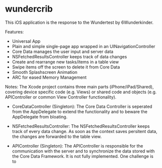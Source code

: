 wundercrib
==========

This iOS application is the response to the Wundertest by 6Wunderkinder. 

Features:
- Universal App
- Plain and simple single-page app wrapped in an UINavigationController
- Core Data manages the user input and server data
- NSFetchedResultsController keeps track of data changes
- Create and rearrange new tasks/items in a table view
- Swipe items off the screen to delete it from Core Data
- Smooth Splashscreen Animation
- ARC for eased Memory Management

Notes:
The Xcode project contains three main parts (iPhone/iPad/Shared), covering device specific code (e.g. Views) or shared code and objects (e.g. APIController or common View Controller functionality). 

- CoreDataController (Singleton):
The Core Data Controller is seperated from the AppDelegate to extend the functionality and to beware the AppDelegate from bloating.

- NSFetchedResultsController:
The NSFetchedResultsController keeps track of every data change. As soon as the context saves persitent data, the changes are forwarded to the table view.

- APIController (Singleton):
The APIController is responsible for the communication with the server and to synchronize the data stored with the Core Data Framework. It is not fully implemented. One challenge is to 
